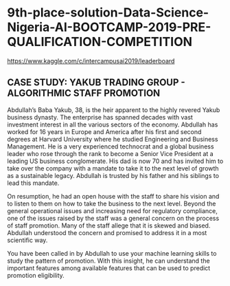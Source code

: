 # 9th-place-solution-Data-Science-Nigeria-AI-BOOTCAMP-2019-PRE-QUALIFICATION-COMPETITION

https://www.kaggle.com/c/intercampusai2019/leaderboard

## CASE STUDY: YAKUB TRADING GROUP - ALGORITHMIC STAFF PROMOTION 

Abdullah’s Baba Yakub, 38, is the heir apparent to the highly revered Yakub business dynasty. The enterprise has spanned decades with vast investment interest in all the various sectors of the economy.  Abdullah has worked for 16 years in Europe and America after his first and second degrees at Harvard University where he studied Engineering and Business Management. He is a very experienced technocrat and a global business leader who rose through the rank to become a Senior Vice President at a leading US business conglomerate. His dad is now 70 and has invited him to take over the company with a mandate to take it to the next level of growth as a sustainable legacy. Abdullah is trusted by his father and his siblings to lead this mandate.

On resumption, he had an open house with the staff to share his vision and to listen to them on how to take the business to the next level. Beyond the general operational issues and increasing need for regulatory compliance, one of the issues raised by the staff was a general concern on the process of staff promotion. Many of the staff allege that it is skewed and biased. Abdullah understood the concern and promised to address it in a most scientific way.

You have been called in by Abdullah to use your machine learning skills to study the pattern of promotion. With this insight, he can understand the important features among available features that can be used to predict promotion eligibility.
